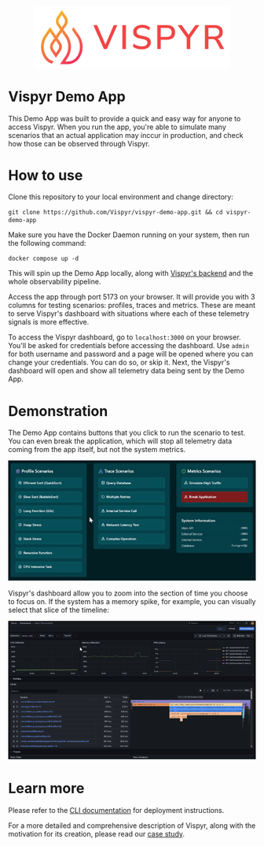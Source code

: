 <div align="center">
  <a href="https://vispyr.com">
    <img src="./assets/vispyr-banner.png" alt="Vispyr Banner" width="400">
  </a>
</div>

# Vispyr Demo App

This Demo App was built to provide a quick and easy way for anyone to access Vispyr. When you run the app, you're able to simulate many scenarios that an actual application may inccur in production, and check how those can be observed through Vispyr.

# How to use

Clone this repository to your local environment and change directory:

```
git clone https://github.com/Vispyr/vispyr-demo-app.git && cd vispyr-demo-app
```

Make sure you have the Docker Daemon running on your system, then run the following command:

```
docker compose up -d
```
This will spin up the Demo App locally, along with [Vispyr's backend](https://github.com/Vispyr/vispyr-backend "Go to Vispyr backend") and the whole observability pipeline.

Access the app through port 5173 on your browser. It will provide you with 3 columns for testing scenarios: profiles, traces and metrics. These are meant to serve Vispyr's dashboard with situations where each of these telemetry signals is more effective.

To access the Vispyr dashboard, go to `localhost:3000` on your browser. You'll be asked for credentials before accessing the dashboard. Use `admin` for both username and password and a page will be opened where you can change your credentials. You can do so, or skip it. Next, the Vispyr's dashboard will open and show all telemetry data being sent by the Demo App.

# Demonstration

The Demo App contains buttons that you click to run the scenario to test. You can even break the application, which will stop all telemetry data coming from the app itself, but not the system metrics.

<div align="center">
  <img src="assets/demo2.gif" alt="Collector Overview" width="600">
</div>

Vispyr's dashboard allow you to zoom into the section of time you choose to focus on. If the system has a memory spike, for example, you can visually select that slice of the timeline:

<div align="center">
  <img src="assets/demo3.gif" alt="Collector Overview" width="600">
</div>

# Learn more

Please refer to the [CLI documentation](https://github.com/Vispyr/vispyr-cli "Go to CLI page") for deployment instructions.

For a more detailed and comprehensive description of Vispyr, along with the motivation for its creation, please read our [case study](https://vispyr.com "Go to Case Study").
